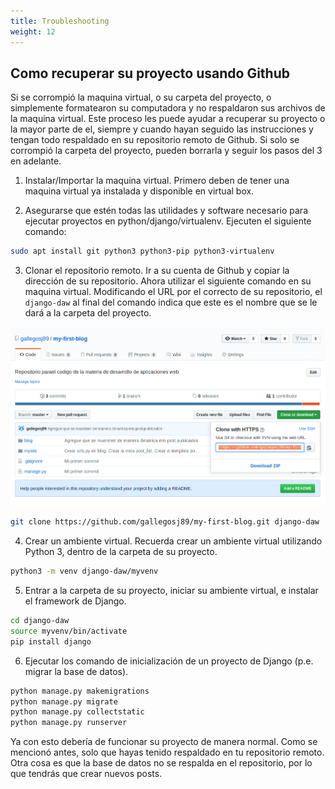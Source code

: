 ```yaml
---
title: Troubleshooting
weight: 12
---
```


## Como recuperar su proyecto usando Github

Si se corrompió la maquina virtual, o su carpeta del proyecto, o simplemente formatearon su computadora y no respaldaron sus archivos de la maquina virtual. Este proceso les puede ayudar a recuperar su proyecto o la mayor parte de el, siempre y cuando hayan seguido las instrucciones y tengan todo respaldado en su repositorio remoto de Github. Si solo se corrompió la carpeta del proyecto, pueden borrarla y seguir los pasos del 3 en adelante.

1. Instalar/Importar la maquina virtual. Primero deben de tener una maquina virtual ya instalada y disponible en virtual box.

2. Asegurarse que estén todas las utilidades y software necesario para ejecutar proyectos en python/django/virtualenv. Ejecuten el siguiente comando:

```bash
sudo apt install git python3 python3-pip python3-virtualenv
```

3. Clonar el repositorio remoto. Ir a su cuenta de Github y copiar la dirección de su repositorio. Ahora utilizar el siguiente comando en su maquina virtual. Modificando el URL por el correcto de su repositorio, el `django-daw` al final del comando indica que este es el nombre que se le dará a la carpeta del proyecto.

![RP-github](RP-github.PNG)

```bash
git clone https://github.com/gallegosj89/my-first-blog.git django-daw
```

4. Crear un ambiente virtual. Recuerda crear un ambiente virtual utilizando Python 3, dentro de la carpeta de su proyecto.

```bash
python3 -m venv django-daw/myvenv
```

5. Entrar a la carpeta de su proyecto, iniciar su ambiente virtual, e instalar el framework de Django.

```bash
cd django-daw
source myvenv/bin/activate
pip install django
```

6. Ejecutar los comando de inicialización de un proyecto de Django (p.e. migrar la base de datos).

```bash
python manage.py makemigrations
python manage.py migrate
python manage.py collectstatic
python manage.py runserver
```

Ya con esto debería de funcionar su proyecto de manera normal. Como se mencionó antes, solo que hayas tenido respaldado en tu repositorio remoto. Otra cosa es que la base de datos no se respalda en el repositorio, por lo que tendrás que crear nuevos posts.
